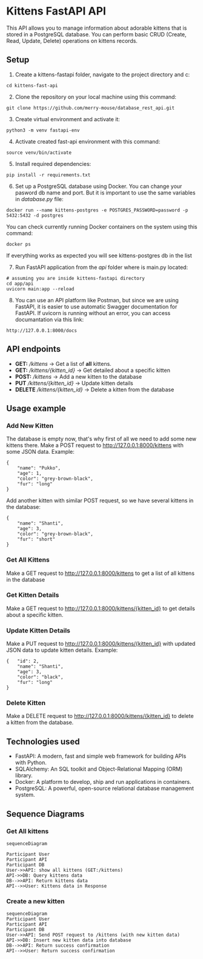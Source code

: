 # Kittens FastAPI API

This API allows you to manage information about adorable kittens that is stored in a PostgreSQL database. You can perform basic CRUD (Create, Read, Update, Delete) operations on kittens records.

## Setup

1. Create a kittens-fastapi folder, navigate to the project directory and c:

```
cd kittens-fast-api
```

2. Clone the repository on your local machine using this command:

```
git clone https://github.com/merry-mouse/database_rest_api.git
```

3. Create virtual environment and activate it:

```
python3 -m venv fastapi-env
```

4. Activate created fast-api environment with this command:

```
source venv/bin/activate
```

5. Install required dependencies:

```
pip install -r requirements.txt
```

6. Set up a PostgreSQL database using Docker.
   You can change your pasword db name and port.
   But it is important to use the same variables in _database.py_ file:

```
docker run --name kittens-postgres -e POSTGRES_PASSWORD=password -p 5432:5432 -d postgres
```

You can check currently running Docker containers on the system using this command:

```
docker ps
```

If everything works as expected you will see kittens-postgres db in the list

7. Run FastAPI application from the _api_ folder where is main.py located:

```
# assuming you are inside kittens-fastapi directory
cd app/api
uvicorn main:app --reload
```

8. You can use an API platform like Postman, but since we are using FastAPI, it is easier to use automatic Swagger documentation for FastAPI. If uvicorn is running without an error, you can access documantation via this link:

```
http://127.0.0.1:8000/docs
```

## API endpoints

- **GET:** _/kittens_ -> Get a list of **all** kittens.
- **GET:** _/kittens/{kitten_id}_ -> Get detailed about a specific kitten
- **POST:** _/kittens_ -> Add a new kitten to the database
- **PUT** _/kittens/{kitten_id}_ -> Update kitten details
- **DELETE** _/kittens/{kitten_id}_ -> Delete a kitten from the database

## Usage example

### Add New Kitten

The database is empty now, that's why first of all we need to add some new kittens there.
Make a POST request to http://127.0.0.1:8000/kittens with some JSON data.
Example:

```
{
    "name": "Pukko",
    "age": 1,
    "color": "grey-brown-black",
    "fur": "long"
}
```

Add another kitten with similar POST request, so we have several kittens in the database:

```
{
    "name": "Shanti",
    "age": 3,
    "color": "grey-brown-black",
    "fur": "short"
}
```

### Get All Kittens

Make a GET request to http://127.0.0.1:8000/kittens to get a list of all kittens in the database

### Get Kitten Details

Make a GET request to http://127.0.0.1:8000/kittens/{kitten_id} to get details about a specific kitten.

### Update Kitten Details

Make a PUT request to http://127.0.0.1:8000/kittens/{kitten_id} with updated JSON data to update kitten details.
Example:

```
{   "id": 2,
    "name": "Shanti",
    "age": 3,
    "color": "black",
    "fur": "long"
}
```

### Delete Kitten

Make a DELETE request to http://127.0.0.1:8000/kittens/{kitten_id} to delete a kitten from the database.

## Technologies used

- FastAPI: A modern, fast and simple web framework for building APIs with Python.
- SQLAlchemy: An SQL toolkit and Object-Relational Mapping (ORM) library.
- Docker: A platform to develop, ship and run applications in containers.
- PostgreSQL: A powerful, open-source relational database management system.

## Sequence Diagrams

### Get All kittens

```mermaid
sequenceDiagram

Participant User
Participant API
Participant DB
User->>API: show all kittens (GET:/kittens)
API->>DB: Query kittens data
DB-->>API: Return kittens data
API-->>User: Kittens data in Response
```

### Create a new kitten

```mermaid
sequenceDiagram
Participant User
Participant API
Participant DB
User->>API: Send POST request to /kittens (with new kitten data)
API->>DB: Insert new kitten data into database
DB-->>API: Return success confirmation
API-->>User: Return success confirmation
```
